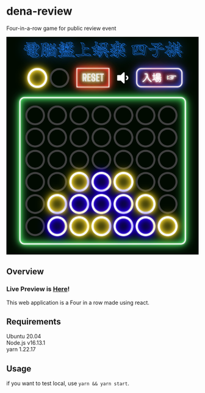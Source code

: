 # dena-review

Four-in-a-row game for public review event

![png](https://github.com/nakamo326/dena-review/blob/main/ss.png)

## Overview

### Live Preview is [Here](https://nakamo326.github.io/dena-review/)!

This web application is a Four in a row made using react.

## Requirements

Ubuntu 20.04\
Node.js v16.13.1\
yarn 1.22.17

## Usage

if you want to test local, use `yarn && yarn start`.
